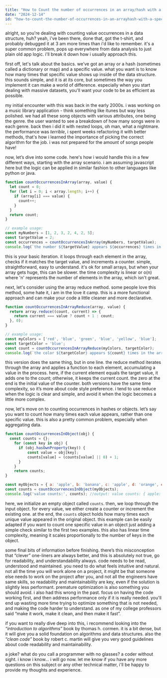 ```yaml
---
title: "How to Count the number of occurrences in an array/hash with a specific value?"
date: "2024-12-14"
id: "how-to-count-the-number-of-occurrences-in-an-arrayhash-with-a-specific-value"
---
```


alright, so you're dealing with counting value occurrences in a data structure, huh? yeah, i've been there, done that, got the t-shirt, and probably debugged it at 3 am more times than i'd like to remember. it's a super common problem, pops up everywhere from data analysis to just plain old app logic. i'll break it down how i usually approach this.

first off, let's talk about the basics. we’ve got an array or a hash (sometimes called a dictionary or map) and a specific value. what you want is to know how many times that specific value shows up inside of the data structure. this sounds simple, and it is at its core, but sometimes the way you implement it can make a world of difference. especially when you start dealing with massive datasets, you'll want your code to be as efficient as possible.

my initial encounter with this was back in the early 2000s. i was working on a music library application - think something like itunes but way less polished. we had all these song objects with various attributes, one being the genre. the user wanted to see a breakdown of how many songs were in each genre. back then i did it with nested loops, oh man, what a nightmare. the performance was *terrible*, i spent weeks refactoring it with better methods, that's how i learned the importance of picking the correct algorithm for the job. i was not prepared for the amount of songs people have!

now, let’s dive into some code. here's how i would handle this in a few different ways, starting with the array scenario. i am assuming javascript here but the logic can be applied in similar fashion to other languages like python or java.

```javascript
function countOccurrencesInArray(array, value) {
  let count = 0;
  for (let i = 0; i < array.length; i++) {
    if (array[i] === value) {
      count++;
    }
  }
  return count;
}

// example usage:
const myNumbers = [1, 2, 3, 2, 4, 2, 5];
const targetValue = 2;
const occurrences = countOccurrencesInArray(myNumbers, targetValue);
console.log(`the number ${targetValue} appears ${occurrences} times in the array`); //output: the number 2 appears 3 times in the array

```
this is your basic iteration. it loops through each element in the array, checks if it matches the target value, and increments a counter. simple, straightforward, easy to understand. it's ok for small arrays, but when your array gets huge, this can be slower. the time complexity is linear or o(n) where 'n' represents the number of elements in the array, which isn't great.

next, let's consider using the array reduce method. some people love this method, some hate it, i am in the love it camp. this is a more functional approach and can make your code a little cleaner and more declarative.

```javascript
function countOccurrencesInArrayReduce(array, value) {
  return array.reduce((count, current) => {
    return current === value ? count + 1 : count;
  }, 0);
}

// example usage:
const myColors = ['red', 'blue', 'green', 'blue', 'yellow', 'blue'];
const targetColor = 'blue';
const count = countOccurrencesInArrayReduce(myColors, targetColor);
console.log(`the color ${targetColor} appears ${count} times in the array`); // output: the color blue appears 3 times in the array
```
this version does the same thing, but in one line. the reduce method iterates through the array and applies a function to each element, accumulating a value in the process. here, if the current element equals the target value, it adds one to the count; otherwise, it keeps the current count. the zero at the end is the initial value of the counter. both versions have the same time complexity, so it’s more about code style preference. i tend to use reduce when the logic is clear and simple, and avoid it when the logic becomes a little more complex.

now, let's move on to counting occurrences in hashes or objects. let’s say you want to count how many times each value appears, rather than one specific value. this is also a pretty common problem, especially when aggregating data.

```javascript
function countOccurrencesInObject(obj) {
  const counts = {};
    for (const key in obj) {
      if (obj.hasOwnProperty(key)) {
          const value = obj[key];
          counts[value] = (counts[value] || 0) + 1;
      }
    }
    return counts;
}

const myObjects = { a: 'apple', b: 'banana', c: 'apple', d: 'orange', e: 'banana' };
const counts = countOccurrencesInObject(myObjects);
console.log('value counts:', counts); //output: value counts: { apple: 2, banana: 2, orange: 1 }
```

here, we initialize an empty object called `counts`. then, we loop through the input object. for every value, we either create a counter or increment the existing one. at the end, the `counts` object holds how many times each unique value appeared in the original object. this example can be easily adapted if you want to count one specific value in an object just adding a simple check similar to the first two examples. this also has linear time complexity, meaning it scales proportionally to the number of keys in the object.

some final bits of information before finishing. there’s this misconception that “clever” one-liners are always better, and this is absolutely not true, go for readability, and understandability always. code needs to be read, understood and maintained. you need to do what feels intuitive and natural. not all the time you will work alone on a project, it might be that someone else needs to work on the project after you, and not all the engineers have same skills, so readability and maintainability are key, even if the solution is slightly less performant. premature optimization is also something you should avoid. i also had this wrong in the past. focus on having the code working first, and then address performance only if it is really needed. you'll end up wasting more time trying to optimize something that is not needed, and making the code harder to understand. as one of my college professors said “make it work, make it clean, and then make it fast”.

if you want to really dive deep into this, i recommend looking into the *“introduction to algorithms”* book by thomas h. cormen. it is a bit dense, but it will give you a solid foundation on algorithms and data structures. also the *“clean code”* book by robert c. martin will give you very good guidelines about code readability and maintainability.

a joke? what do you call a programmer with no glasses? a coder without sight. i know i know… i will go now. let me know if you have any more questions on this subject or any other technical matter, i'll be happy to provide my thoughts and experience.
